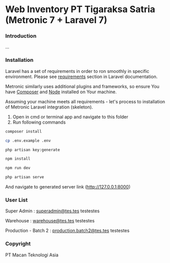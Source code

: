 # Web Inventory PT Tigaraksa Satria (Metronic 7 + Laravel 7)

### Introduction

...

### Installation

Laravel has a set of requirements in order to ron smoothly in specific environment. Please see [requirements](https://laravel.com/docs/7.x#server-requirements) section in Laravel documentation.

Metronic similarly uses additional plugins and frameworks, so ensure You have [Composer](https://getcomposer.org/) and [Node](https://nodejs.org/) installed on Your machine.

Assuming your machine meets all requirements - let's process to installation of Metronic Laravel integration (skeleton).

1. Open in cmd or terminal app and navigate to this folder
2. Run following commands

```bash
composer install
```

```bash
cp .env.example .env
```

```bash
php artisan key:generate
```

```bash
npm install
```

```bash
npm run dev
```

```bash
php artisan serve
```

And navigate to generated server link (http://127.0.0.1:8000)

### User List
Super Admin :
superadmin@tes.tes
testestes

Warehouse :
warehouse@tes.tes
testestes

Production - Batch 2 :
production.batch2@tes.tes
testestes

### Copyright

PT Macan Teknologi Asia
